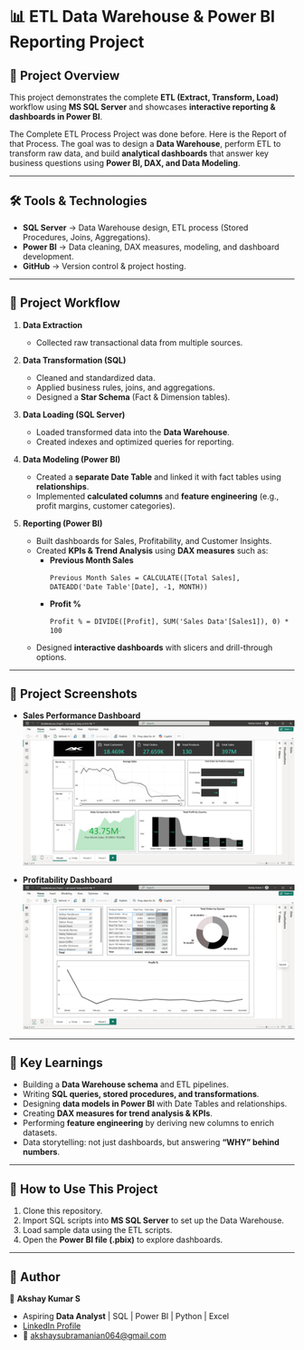 # 📊 ETL Data Warehouse & Power BI Reporting Project  

## 📌 Project Overview  
This project demonstrates the complete **ETL (Extract, Transform, Load)** workflow using **MS SQL Server** and showcases **interactive reporting & dashboards in Power BI**.  

The Complete ETL Process Project was done before. Here is the Report of that Process.
The goal was to design a **Data Warehouse**, perform ETL to transform raw data, and build **analytical dashboards** that answer key business questions using **Power BI, DAX, and Data Modeling**.  

---

## 🛠 Tools & Technologies  
- **SQL Server** → Data Warehouse design, ETL process (Stored Procedures, Joins, Aggregations).  
- **Power BI** → Data cleaning, DAX measures, modeling, and dashboard development.  
- **GitHub** → Version control & project hosting.  

---

## 📂 Project Workflow  

1. **Data Extraction**  
   - Collected raw transactional data from multiple sources.  

2. **Data Transformation (SQL)**  
   - Cleaned and standardized data.  
   - Applied business rules, joins, and aggregations.  
   - Designed a **Star Schema** (Fact & Dimension tables).  

3. **Data Loading (SQL Server)**  
   - Loaded transformed data into the **Data Warehouse**.  
   - Created indexes and optimized queries for reporting.  

4. **Data Modeling (Power BI)**  
   - Created a **separate Date Table** and linked it with fact tables using **relationships**.  
   - Implemented **calculated columns** and **feature engineering** (e.g., profit margins, customer categories).  

5. **Reporting (Power BI)**  
   - Built dashboards for Sales, Profitability, and Customer Insights.  
   - Created **KPIs & Trend Analysis** using **DAX measures** such as:  
     - **Previous Month Sales**  
       ```DAX
       Previous Month Sales = CALCULATE([Total Sales], DATEADD('Date Table'[Date], -1, MONTH))
       ```  
     - **Profit %**  
       ```DAX
       Profit % = DIVIDE([Profit], SUM('Sales Data'[Sales1]), 0) * 100
       ```  
   - Designed **interactive dashboards** with slicers and drill-through options.  

---

## 📸 Project Screenshots  

- **Sales Performance Dashboard**  
  ![Sales Dashboard](Screenshots/Image1.png)  

- **Profitability Dashboard**  
  ![Profit Dashboard](Screenshots/Image2.png)  

---

## 🎯 Key Learnings  
- Building a **Data Warehouse schema** and ETL pipelines.  
- Writing **SQL queries, stored procedures, and transformations**.  
- Designing **data models in Power BI** with Date Tables and relationships.  
- Creating **DAX measures for trend analysis & KPIs**.  
- Performing **feature engineering** by deriving new columns to enrich datasets.  
- Data storytelling: not just dashboards, but answering **“WHY” behind numbers**.  

---

## 🚀 How to Use This Project  
1. Clone this repository.  
2. Import SQL scripts into **MS SQL Server** to set up the Data Warehouse.  
3. Load sample data using the ETL scripts.  
4. Open the **Power BI file (.pbix)** to explore dashboards.  

---

## 📌 Author  
👤 **Akshay Kumar S**  
- Aspiring **Data Analyst** | SQL | Power BI | Python | Excel  
- [LinkedIn Profile](www.linkedin.com/in/akshay-kumar-212002ak)  
- 📧 akshaysubramanian064@gmail.com  
